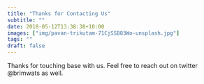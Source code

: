 ```yaml
---
title: "Thanks for Contacting Us"
subtitle: ""
date: 2018-05-12T13:38:38+10:00
images: ["img/pavan-trikutam-71CjSSB83Wo-unsplash.jpg"]
tags: ""
draft: false
---
```

Thanks for touching base with us. Feel free to reach out on twitter @brimwats as well.
